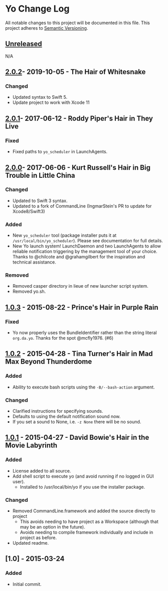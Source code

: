 # Yo Change Log

All notable changes to this project will be documented in this file. This project adheres to [Semantic Versioning](http://semver.org/).

## [Unreleased][unreleased]
N/A

## [2.0.2]- 2019-10-05 - The Hair of Whitesnake

### Changed
- Updated syntax to Swift 5.
- Update project to work with Xcode 11

## [2.0.1]- 2017-06-12 - Roddy Piper's Hair in They Live 

### Fixed
- Fixed paths to `yo_scheduler` in LaunchAgents.

## [2.0.0]- 2017-06-06 - Kurt Russell's Hair in Big Trouble in Little China

### Changed
- Updated to Swift 3 syntax.
- Updated to a fork of CommandLine (IngmarStein's PR to update for Xcode8/Swift3)

### Added
- New `yo_scheduler` tool (package installer puts it at `/usr/local/bin/yo_scheduler`). Please see documentation for full details.
- New Yo launch system! LaunchDaemon and two LaunchAgents to allow reliable
  notification triggering by the management tool of your choice. Thanks to
  @chilcote and @grahamgilbert for the inspiration and technical assistance.

### Removed
- Removed casper directory in lieue of new launcher script system.
- Removed yo.sh.
## [1.0.3] - 2015-08-22 - Prince's Hair in Purple Rain
### Fixed
- Yo now properly uses the BundleIdentifier rather than the string literal `org.da.yo`. Thanks for the spot @mcfly1976. (#6)

## [1.0.2] - 2015-04-28 - Tina Turner's Hair in Mad Max Beyond Thunderdome
### Added
- Ability to execute bash scripts using the `-B/--bash-action` argument.

### Changed
- Clarified instructions for specifying sounds.
- Defaults to using the default notification sound now.
- If you set a sound to None, i.e. `-z None` there will be no sound.

## [1.0.1] - 2015-04-27 - David Bowie's Hair in the Movie Labyrinth
### Added
- License added to all source.
- Add shell script to execute yo (and avoid running if no logged in GUI user).
	- Installed to /usr/local/bin/yo if you use the installer package.

### Changed
- Removed CommandLine.framework and added the source directly to project
	- This avoids needing to have project as a Workspace (although that may be an option in the future).
	- Avoids needing to compile framework individually and include in project as before.
- Updated readme.

## [1.0] - 2015-03-24
### Added
- Initial commit.

[unreleased]: https://github.com/sheagcraig/yo/compare/2.0.2...HEAD
[2.0.2]: https://github.com/sheagcraig/yo/compare/2.0.2...2.0.1
[2.0.1]: https://github.com/sheagcraig/yo/compare/2.0.1...2.0.0
[2.0.0]: https://github.com/sheagcraig/yo/compare/2.0.0...1.0.3
[1.0.3]: https://github.com/sheagcraig/yo/compare/1.0.2...1.0.3
[1.0.2]: https://github.com/sheagcraig/yo/compare/1.0.1...1.0.2
[1.0.1]: https://github.com/sheagcraig/yo/compare/1.0...1.0.1
